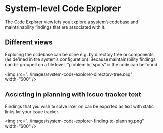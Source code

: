# System-level Code Explorer

The Code Explorer view lets you explore a system’s codebase and maintainability findings that are associated with it. 

## Different views
Exploring the codebase can be done e.g. by directory tree or components (as defined in the system’s configuration). Because maintainability findings can be grouped on a file level, “problem hotspots” in the code can be found. 

<img src="../images/system-code-explorer-directory-tree.png" width=”600" />


## Assisting in planning with Issue tracker text 
Findings that you wish to solve later on can be exported as text with static links for your issue tracker.

<img src="../images/system-code-explorer-finding-to-planning.png" width=”600" />
